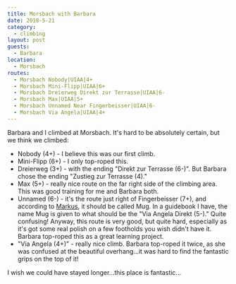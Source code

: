 ```yaml
---
title: Morsbach with Barbara
date: 2018-5-21
category:
  - climbing
layout: post
guests:
  - Barbara
location:
  - Morsbach
routes:
  - Morsbach Nobody|UIAA|4+
  - Morsbach Mini-Flipp|UIAA|6+
  - Morsbach Dreierweg Direkt zur Terrasse|UIAA|6-
  - Morsbach Max|UIAA|5+
  - Morsbach Unnamed Near Fingerbeisser|UIAA|6-
  - Morsbach Via Angela|UIAA|4+
---
```


Barbara and I climbed at Morsbach. It's hard to be absolutely certain, but we think
we climbed:

 * Nobody (4+) - I believe this was our first climb.
 * Mini-Flipp (6+) - I only top-roped this.
 * Dreierweg (3+) - with the ending "Direkt zur Terrasse (6-)". But Barbara chose
the ending "Zustieg zur Terrasse (4)."
 * Max (5+) - really nice route on the far right side of the climbing area. This was good
training for me and Barbara both.
 * Unnamed (6-) - it's the route just right of Fingerbeisser (7+), and according to
[Markus](https://www.stadler-markus.de/sportklettern/oesterreich/klettergebiete/news/morsbacher-klettergarten-bei-kufstein.html),
it should be called Mug. In a guidebook I have, the name Mug is given to what should be the
"Via Angela Direkt (5-)." Quite confusing! Anyway, this route is very good, but quite hard,
especially as it's got some real polish on a few footholds you wish didn't have it. Barbara
top-roped this as a great learning project.
 * "Via Angela (4+)" - really nice climb. Barbara top-roped it twice, as she was confused
at the beautiful overhang...it was hard to find the fantastic grips on the top of it!

I wish we could have stayed longer...this place is fantastic...
